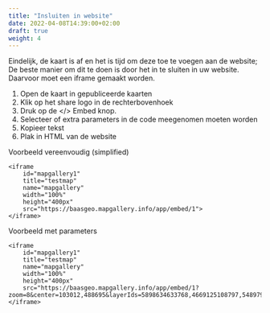 ```yaml
---
title: "Insluiten in website"
date: 2022-04-08T14:39:00+02:00
draft: true
weight: 4
---
```


Eindelijk, de kaart is af en het is tijd om deze toe te voegen aan de website;  
De beste manier om dit te doen is door het in te sluiten in uw website. Daarvoor moet een iframe gemaakt worden.
1. Open de kaart in gepubliceerde kaarten
2. Klik op het share logo in de rechterbovenhoek
3. Druk op de </> Embed knop.
4. Selecteer of extra parameters in de code meegenomen moeten worden
5. Kopieer tekst
6. Plak in HTML van de website

Voorbeeld vereenvoudig (simplified)

    <iframe
        id="mapgallery1"
        title="testmap"
        name="mapgallery"
        width="100%"
        height="400px"
        src="https://baasgeo.mapgallery.info/app/embed/1">
    </iframe>

Voorbeeld met parameters

    <iframe
        id="mapgallery1"
        title="testmap"
        name="mapgallery"
        width="100%"
        height="400px"
        src="https://baasgeo.mapgallery.info/app/embed/1?zoom=8&center=103012,488695&layerIds=5898634633768,4669125108797,5489791876754,8168927931755">
    </iframe>